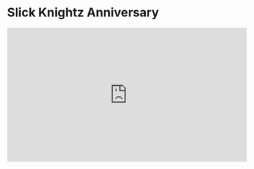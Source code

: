 # Slick Knightz Anniversary

<iframe width="560" height="315" src="https://www.youtube.com/embed/hyvQvGUDNN8" title="YouTube video player" frameborder="0" allow="accelerometer; autoplay; clipboard-write; encrypted-media; gyroscope; picture-in-picture; web-share" allowfullscreen></iframe>
